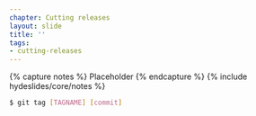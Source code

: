 ```yaml
---
chapter: Cutting releases
layout: slide
title: ''
tags:
- cutting-releases
---
```


{% capture notes %}
Placeholder
{% endcapture %}
{% include hydeslides/core/notes %}

```bash
$ git tag [TAGNAME] [commit]
```
